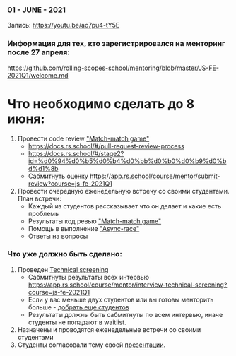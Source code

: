 ### 01 - JUNE - 2021
Запись: https://youtu.be/ao7pu4-tY5E

### Информация для тех, кто зарегистрировался на менторинг после 27 апреля:
https://github.com/rolling-scopes-school/mentoring/blob/master/JS-FE-2021Q1/welcome.md

# Что необходимо сделать до 8 июня:
1. Провести code review ["Match-match game"](https://github.com/rolling-scopes-school/tasks/blob/master/tasks/match-match-game.md)
    - https://docs.rs.school/#/pull-request-review-process
    - https://docs.rs.school/#/stage2?id=%d0%94%d0%b5%d0%b4%d0%bb%d0%b0%d0%b9%d0%bd%d1%8b
    - Сабмитнуть оценку https://app.rs.school/course/mentor/submit-review?course=js-fe-2021Q1
2. Провести очередную еженедельную встречу со своими студентами. План встречи:
    - Каждый из студентов рассказывает что он делает и какие есть проблемы
    - Результаты код ревью ["Match-match game"](https://github.com/rolling-scopes-school/tasks/blob/master/tasks/match-match-game.md)
    - Помощь в выполнение ["Async-race"](https://github.com/rolling-scopes-school/tasks/blob/master/tasks/async-race.md)
    - Ответы на вопросы

### Что уже должно быть сделано:
1. Проведен [Technical screening](https://github.com/rolling-scopes-school/mentoring/blob/master/JS-FE-2021Q1/first-interview.md)
    - Сабмитнуты результаты всех интервью https://app.rs.school/course/mentor/interview-technical-screening?course=js-fe-2021Q1
    - Если у вас меньше двух студентов или вы готовы менторить больше - [добрать еще студентов](https://app.rs.school/course/mentor/interview-students?course=js-fe-2021Q1)
    - Результаты должны быть сабмитнуты по всем интервью, иначе студенты не попадают в waitlist.
2. Назначены и проводятся еженедельные встречи со своими студентами
3. Студенты согласовали тему своей [презентации](https://github.com/rolling-scopes-school/tasks/blob/master/tasks/presentation.md). 
